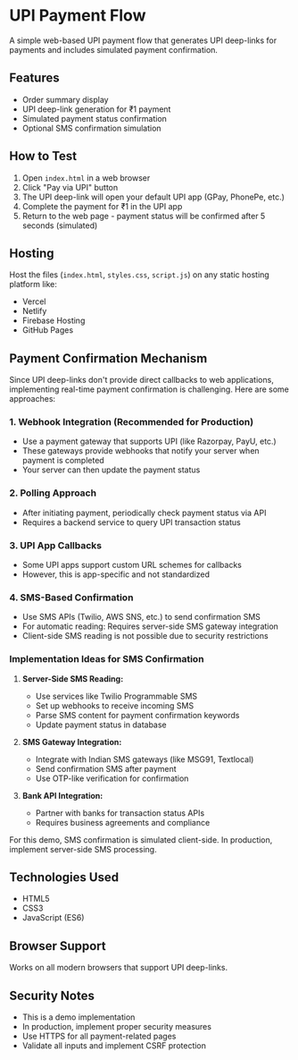 # UPI Payment Flow

A simple web-based UPI payment flow that generates UPI deep-links for payments and includes simulated payment confirmation.

## Features

- Order summary display
- UPI deep-link generation for ₹1 payment
- Simulated payment status confirmation
- Optional SMS confirmation simulation

## How to Test

1. Open `index.html` in a web browser
2. Click "Pay via UPI" button
3. The UPI deep-link will open your default UPI app (GPay, PhonePe, etc.)
4. Complete the payment for ₹1 in the UPI app
5. Return to the web page - payment status will be confirmed after 5 seconds (simulated)

## Hosting

Host the files (`index.html`, `styles.css`, `script.js`) on any static hosting platform like:
- Vercel
- Netlify
- Firebase Hosting
- GitHub Pages

## Payment Confirmation Mechanism

Since UPI deep-links don't provide direct callbacks to web applications, implementing real-time payment confirmation is challenging. Here are some approaches:

### 1. Webhook Integration (Recommended for Production)
- Use a payment gateway that supports UPI (like Razorpay, PayU, etc.)
- These gateways provide webhooks that notify your server when payment is completed
- Your server can then update the payment status

### 2. Polling Approach
- After initiating payment, periodically check payment status via API
- Requires a backend service to query UPI transaction status

### 3. UPI App Callbacks
- Some UPI apps support custom URL schemes for callbacks
- However, this is app-specific and not standardized

### 4. SMS-Based Confirmation
- Use SMS APIs (Twilio, AWS SNS, etc.) to send confirmation SMS
- For automatic reading: Requires server-side SMS gateway integration
- Client-side SMS reading is not possible due to security restrictions

### Implementation Ideas for SMS Confirmation

1. **Server-Side SMS Reading:**
   - Use services like Twilio Programmable SMS
   - Set up webhooks to receive incoming SMS
   - Parse SMS content for payment confirmation keywords
   - Update payment status in database

2. **SMS Gateway Integration:**
   - Integrate with Indian SMS gateways (like MSG91, Textlocal)
   - Send confirmation SMS after payment
   - Use OTP-like verification for confirmation

3. **Bank API Integration:**
   - Partner with banks for transaction status APIs
   - Requires business agreements and compliance

For this demo, SMS confirmation is simulated client-side. In production, implement server-side SMS processing.

## Technologies Used

- HTML5
- CSS3
- JavaScript (ES6)

## Browser Support

Works on all modern browsers that support UPI deep-links.

## Security Notes

- This is a demo implementation
- In production, implement proper security measures
- Use HTTPS for all payment-related pages
- Validate all inputs and implement CSRF protection